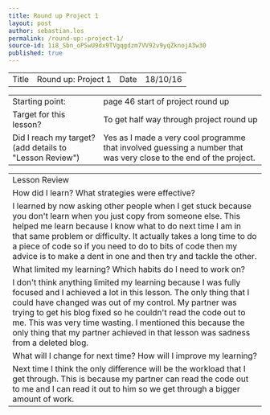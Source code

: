 ```yaml
---
title: Round up Project 1
layout: post
author: sebastian.los
permalink: /round-up:-project-1/
source-id: 1i8_Sbn_oPSwU9dx9TVgqgdzm7VV92v9yqZknojA3w30
published: true
---
```

<table>
  <tr>
    <td>Title</td>
    <td>Round up: Project 1</td>
    <td>Date</td>
    <td>18/10/16</td>
  </tr>
</table>


<table>
  <tr>
    <td>Starting point:</td>
    <td>page 46 start of project round up</td>
  </tr>
  <tr>
    <td>Target for this lesson?</td>
    <td>To get half way through project round up</td>
  </tr>
  <tr>
    <td>Did I reach my target? 
(add details to "Lesson Review")</td>
    <td> Yes as I made a very cool programme that involved guessing a number that was very close to the end of the project.</td>
  </tr>
</table>


<table>
  <tr>
    <td>Lesson Review</td>
  </tr>
  <tr>
    <td>How did I learn? What strategies were effective? </td>
  </tr>
  <tr>
    <td>I learned by now asking other people when I get stuck because you don't learn when you just copy from someone else. This helped me learn because I know what to do next time I am in that same problem or difficulty. It actually takes a long time to do a piece of code so if you need to do to bits of code then my advice is to make a dent in one and then try and tackle the other. 
</td>
  </tr>
  <tr>
    <td>What limited my learning? Which habits do I need to work on? </td>
  </tr>
  <tr>
    <td>I don't think anything limited my learning because I was fully focused and I achieved a lot in this lesson. The only thing that I could have changed was out of my control. My partner was trying to get his blog fixed so he couldn't read the code out to me. This was very time wasting. I mentioned this because the only thing that my partner achieved in that lesson was sadness from a deleted blog.</td>
  </tr>
  <tr>
    <td>What will I change for next time? How will I improve my learning?</td>
  </tr>
  <tr>
    <td>Next time I think the only difference will be the workload that I get through. This is because my partner can read the code out to me and I can read it out to him so we get through a bigger amount of work.</td>
  </tr>
</table>


 

